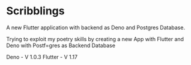 # Scribblings

A new Flutter application with backend as Deno and Postgres Database.

Trying to exploit my poetry skills by creating a new App with Flutter and Deno with Postf=gres as Backend Database

Deno - V 1.0.3
Flutter - V 1.17
